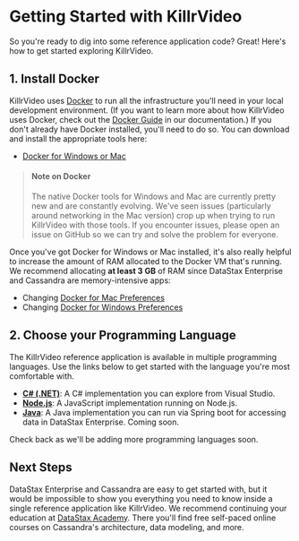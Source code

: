 # Getting Started with KillrVideo

So you're ready to dig into some reference application code? Great! Here's how to get started
exploring KillrVideo.

## 1. Install Docker

KillrVideo uses [Docker][docker] to run all the infrastructure you'll need in your local
development environment. (If you want to learn more about how KillrVideo uses Docker, check
out the [Docker Guide][docker-guide] in our documentation.) If you don't already have Docker
installed, you'll need to do so. You can download and install the appropriate tools here:

- [Docker for Windows or Mac][docker-install]

> #### Note on Docker
> The native Docker tools for Windows and Mac are currently pretty new and are constantly
> evolving. We've seen issues (particularly around networking in the Mac version) crop up 
> when trying to run KillrVideo with those tools. If you encounter issues, please open an
> issue on GitHub so we can try and solve the problem for everyone.

Once you've got Docker for Windows or Mac installed, it's also really helpful to increase
the amount of RAM allocated to the Docker VM that's running. We recommend allocating **at
least 3 GB** of RAM since DataStax Enterprise and Cassandra are memory-intensive apps:

- Changing [Docker for Mac Preferences][mac-preferences]
- Changing [Docker for Windows Preferences][win-preferences]

## 2. Choose your Programming Language

The KillrVideo reference application is available in multiple programming languages. Use the 
links below to get started with the language you're most comfortable with.

- **[C\# (.NET)][c-sharp]**: A C\# implementation you can explore from Visual Studio. 
- **[Node.js][nodejs]**: A JavaScript implementation running on Node.js.
- **[Java][java]**: A Java implementation you can run via Spring boot
for accessing data in DataStax Enterprise. Coming soon.

Check back as we'll be adding more programming languages soon.

## Next Steps

DataStax Enterprise and Cassandra are easy to get started with, but it would be impossible to
show you everything you need to know inside a single reference application like KillrVideo.
We recommend continuing your education at [DataStax Academy][academy]. There you'll find free
self-paced online courses on Cassandra's architecture, data modeling, and more.  

[docker]: https://www.docker.com/
[docker-guide]: /docs/guides/docker/
[docker-install]: https://www.docker.com/products/docker
[mac-preferences]: https://docs.docker.com/docker-for-mac/#/preferences
[win-preferences]: https://docs.docker.com/docker-for-windows/#/advanced
[c-sharp]: /docs/languages/c-sharp/
[academy]: https://academy.datastax.com/courses
[nodejs]: /docs/languages/nodejs/
[java]: /docs/languages/java/